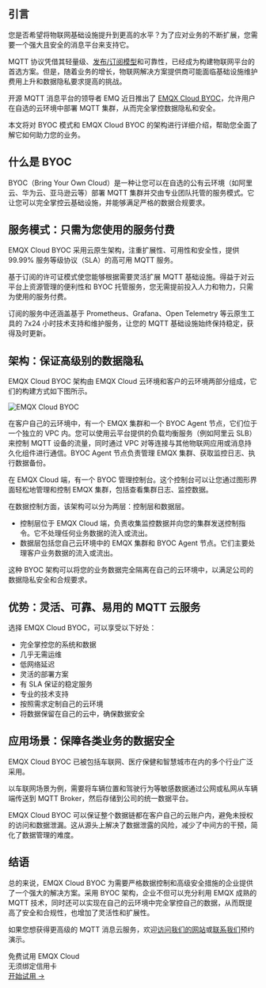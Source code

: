 ## 引言

您是否希望将物联网基础设施提升到更高的水平？为了应对业务的不断扩展，您需要一个强大且安全的消息平台来支持它。

MQTT 协议凭借其轻量级、[发布/订阅模型](https://www.emqx.com/zh/blog/mqtt-5-introduction-to-publish-subscribe-model)和可靠性，已经成为构建物联网平台的首选方案。但是，随着业务的增长，物联网解决方案提供商可能面临基础设施维护费用上升和数据隐私要求提高的挑战。

开源 MQTT 消息平台的领导者 EMQ 近日推出了 [EMQX Cloud BYOC](https://www.emqx.com/zh/cloud/byoc)，允许用户在自选的云环境中部署 MQTT 集群，从而完全掌控数据隐私和安全。

本文将对 BYOC 模式和 EMQX Cloud BYOC 的架构进行详细介绍，帮助您全面了解它如何助力您的业务。

## 什么是 BYOC

BYOC（Bring Your Own Cloud）是一种让您可以在自选的公有云环境（如阿里云、华为云、亚马逊云等）部署 MQTT 集群并交由专业团队托管的服务模式。它让您可以完全掌控云基础设施，并能够满足严格的数据合规要求。

## 服务模式：只需为您使用的服务付费

EMQX Cloud BYOC 采用云原生架构，注重扩展性、可用性和安全性，提供 99.99% 服务等级协议（SLA）的高可用 MQTT 服务。

基于订阅的许可证模式使您能够根据需要灵活扩展 MQTT 基础设施。得益于对云平台上资源管理的便利性和 BYOC 托管服务，您无需提前投入人力和物力，只需为使用的服务付费。

订阅的服务中还涵盖基于 Prometheus、Grafana、Open Telemetry 等云原生工具的 7x24 小时技术支持和维护服务，让您的 MQTT 基础设施始终保持稳定，获得及时更新。

## 架构：保证高级别的数据隐私

EMQX Cloud BYOC 架构由 EMQX Cloud 云环境和客户的云环境两部分组成，它们的构建方式如下图所示。

![EMQX Cloud BYOC](https://assets.emqx.com/images/67ec52b7f37ffc06b5ebe356cbccd64e.png)

在客户自己的云环境中，有一个 EMQX 集群和一个 BYOC Agent 节点，它们位于一个独立的 VPC 内。您可以使用云平台提供的负载均衡服务（例如阿里云 SLB）来控制 MQTT 设备的流量，同时通过 VPC 对等连接与其他物联网应用或消息持久化组件进行通信。BYOC Agent 节点负责管理 EMQX 集群、获取监控日志、执行数据备份。

在 EMQX Cloud 端，有一个 BYOC 管理控制台。这个控制台可以让您通过图形界面轻松地管理和控制 EMQX 集群，包括查看集群日志、监控数据。

在数据控制方面，该架构可以分为两层：控制层和数据层。

- 控制层位于 EMQX Cloud 端，负责收集监控数据并向您的集群发送控制指令。它不处理任何业务数据的流入或流出。
- 数据层包括您自己云环境中的 EMQX 集群和 BYOC Agent 节点。它们主要处理客户业务数据的流入或流出。

这种 BYOC 架构可以将您的业务数据完全隔离在自己的云环境中，以满足公司的数据隐私安全和合规要求。

## 优势：灵活、可靠、易用的 MQTT 云服务

选择 EMQX Cloud BYOC，可以享受以下好处：

- 完全掌控您的系统和数据
- 几乎无需运维
- 低网络延迟
- 灵活的部署方案
- 有 SLA 保证的稳定服务
- 专业的技术支持
- 按照需求定制自己的云环境
- 将数据保留在自己的云中，确保数据安全

## 应用场景：保障各类业务的数据安全

EMQX Cloud BYOC 已被包括车联网、医疗保健和智慧城市在内的多个行业广泛采用。

以车联网场景为例，需要将车辆位置和驾驶行为等敏感数据通过公网或私网从车辆端传送到 MQTT Broker，然后存储到公司的统一数据平台。

EMQX Cloud BYOC 可以保证整个数据链都在客户自己的云账户内，避免未授权的访问和数据泄漏。这从源头上解决了数据泄露的风险，减少了中间方的干预，简化了数据管理的难度。

## 结语

总的来说，EMQX Cloud BYOC 为需要严格数据控制和高级安全措施的企业提供了一个强大的解决方案。采用 BYOC 架构，企业不但可以充分利用 EMQX 成熟的 MQTT 技术，同时还可以实现在自己的云环境中完全掌控自己的数据，从而既提高了安全和合规性，也增加了灵活性和扩展性。

如果您想获得更高级的 MQTT 消息云服务，欢迎[访问我们的网站](https://www.emqx.com/zh/cloud/byoc)或[联系我们](https://www.emqx.com/zh/contact?product=cloud)预约演示。



<section class="promotion">
    <div>
        免费试用 EMQX Cloud
        <div class="is-size-14 is-text-normal has-text-weight-normal">无须绑定信用卡</div>
    </div>
    <a href="https://accounts-zh.emqx.com/signup?continue=https://cloud.emqx.com/console/deployments/0?oper=new" class="button is-gradient px-5">开始试用 →</a>
</section>
